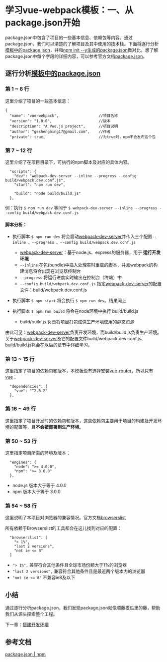 # 学习vue-webpack模板：一、从package.json开始

package.json中包含了项目的一些基本信息、依赖包等内容。通过package.json，我们可以清楚的了解项目及其中使用的技术栈。下面将逐行分析[模板中的package.json](https://github.com/ZhenHe17/blog/blob/master/example/vue-webpack-boilerplate/chapter1/package-init-by-vue-cli.json)，并和[npm init --y生成的package.json](https://github.com/ZhenHe17/blog/blob/master/example/vue-webpack-boilerplate/chapter1/package-init-by-npm5.5.1.json)做对比。想了解package.json中每个字段的详细内容，可以参考官方文档[package.json](https://docs.npmjs.com/files/package.json)。

## 逐行分析[模板中的package.json](https://github.com/ZhenHe17/blog/blob/master/example/vue-webpack-boilerplate/chapter1/package-init-by-vue-cli.json)

### 第 1 ~ 6 行

这里介绍了项目的一些基本信息：
```
{
  "name": "vue-webpack",                  //项目名称
  "version": "1.0.0",                     //版本
  "description": "A Vue.js project",      //项目说明
  "author": "geshengming17@gmail.com",    //作者
  "private": true,                        //为true时，npm不会发布这个包
```

### 第 7 ~ 12 行

这里介绍了在项目目录下，可执行的npm脚本及对应的具体内容。
```
  "scripts": {
    "dev": "webpack-dev-server --inline --progress --config build/webpack.dev.conf.js",
    "start": "npm run dev",

    "build": "node build/build.js"
  },
```

例：执行 ``` $ npm run dev ``` 等同于 ``` $ webpack-dev-server --inline --progress --config build/webpack.dev.conf.js ```

#### 脚本分析：

- 执行脚本 ``` $ npm run dev ``` 将会启动[webpack-dev-server](https://webpack.github.io/docs/webpack-dev-server.html)并传入三个配置``` --inline 、--progress 、--config build/webpack.dev.conf.js ```
  - [webpack-dev-server](https://webpack.github.io/docs/webpack-dev-server.html)：基于node.js、express的服务器，用于 **运行开发环境**
  - ``` --inline ``` 在包(bundle)中插入处理实时重载的脚本，并且webpack的构建消息将会出现在浏览器控制台
  - ``` --progress ``` 将运行进度实时输出在控制台（终端）中
  - ``` --config build/webpack.dev.conf.js ``` 指定[webpack-dev-server](https://webpack.github.io/docs/webpack-dev-server.html)的配置文件：build/webpack.dev.conf.js

- 执行脚本 ``` $ npm start ``` 将会执行 ``` $ npm run dev ```。结果同上

- 执行脚本 ``` $ npm run build ``` 将会在node环境中执行 build/build.js
  - build/build.js 负责将项目打包成供生产环境使用的静态资源

由此可见：[webpack-dev-server](https://webpack.github.io/docs/webpack-dev-server.html)负责开发环境，而build/build.js负责生产环境。关于[webpack-dev-server](https://webpack.github.io/docs/webpack-dev-server.html)及它的配置文件build/webpack.dev.conf.js、build/build.js将会在以后的章节中详细学习。

### 第 13 ~ 15 行

这里指定了项目的依赖包和版本，本模板没有选择安装[vue-router](https://router.vuejs.org/zh-cn/)，所以只有[vue](https://cn.vuejs.org/index.html)：
```
  "dependencies": {
    "vue": "^2.5.2"
  },
```

### 第 16 ~ 49 行

这里指定了项目开发时的依赖包和版本，这些依赖包主要用于项目的构建及开发环境的配置等，且**不会被部署到生产环境**。
<!--因源码较长，不再粘贴。但这些依赖包用于，所以将逐个进行初步的介绍和认识。

* [autoprefixer](https://github.com/postcss/autoprefixer)
* [babel-core](https://github.com/postcss/autoprefixer)
* [babel-loader](https://github.com/postcss/autoprefixer)
* [babel-plugin-transform-runtime](https://github.com/postcss/autoprefixer)
* [babel-preset-env](https://github.com/postcss/autoprefixer)
* [babel-preset-stage-2](https://github.com/postcss/autoprefixer)
* [babel-register](https://github.com/postcss/autoprefixer)
* [chalk](https://github.com/postcss/autoprefixer)
* [copy-webpack-plugin](https://github.com/postcss/autoprefixer)
* [css-loader](https://github.com/postcss/autoprefixer)
* [eventsource-polyfill](https://github.com/postcss/autoprefixer)
* [extract-text-webpack-plugin](https://github.com/postcss/autoprefixer)
* [file-loader](https://github.com/postcss/autoprefixer)
* [friendly-errors-webpack-plugin](https://github.com/postcss/autoprefixer)
* [html-webpack-plugin](https://github.com/postcss/autoprefixer)
* [webpack-bundle-analyzer](https://github.com/postcss/autoprefixer)
* [node-notifier](https://github.com/postcss/autoprefixer)
* [postcss-import](https://github.com/postcss/autoprefixer)
* [postcss-loader](https://github.com/postcss/autoprefixer)
* [semver](https://github.com/postcss/autoprefixer)
* [shelljs](https://github.com/postcss/autoprefixer)
* [optimize-css-assets-webpack-plugin](https://github.com/postcss/autoprefixer)
* [ora](https://github.com/postcss/autoprefixer)
* [rimraf](https://github.com/postcss/autoprefixer)
* [url-loader](https://github.com/postcss/autoprefixer)
* [vue-loader](https://github.com/postcss/autoprefixer)
* [vue-style-loader](https://github.com/postcss/autoprefixer)
* [vue-template-compiler](https://github.com/postcss/autoprefixer)
* [portfinder](https://github.com/postcss/autoprefixer)
* [webpack](https://github.com/postcss/autoprefixer)
* [webpack-dev-server](https://github.com/postcss/autoprefixer)
* [webpack-merge](https://github.com/postcss/autoprefixer) -->

### 第 50 ~ 53 行

这里指定项目所需的环境及版本：
```
  "engines": {
    "node": ">= 4.0.0",
    "npm": ">= 3.0.0"
  },
```
- node.js 版本大于等于 4.0.0
- npm 版本大于等于 3.0.0

### 第 54 ~ 58 行

这里说明了本项目对浏览器的兼容情况。官方文档[browserslist](https://www.npmjs.com/package/browserslist)

所有依赖于Browserslist的工具都会在这儿找到对应的配置：
```
  "browserslist": [
    "> 1%",
    "last 2 versions",
    "not ie <= 8"
  ]
```
- ``` "> 1%", ``` 兼容符合其他条件且全球市场份额大于1%的浏览器
- ``` "last 2 versions", ``` 兼容符合其他条件且是最近两个版本内的浏览器
- ``` "not ie <= 8" ``` 不兼容ie8及以下

## 小结

通过逐行分析package.json，我们发现package.json就像顺藤摸瓜里的藤，帮助我们从源头探索整个工程。

下一章：[搭建开发环境](https://github.com/ZhenHe17/blog/blob/master/example/vue-webpack-boilerplate/docs/CHAPTER2.md)

## 参考文档

[package.json | npm](https://docs.npmjs.com/files/package.json)
